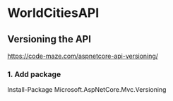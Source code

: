 # WorldCitiesAPI

## Versioning the API
https://code-maze.com/aspnetcore-api-versioning/

### 1. Add package
Install-Package Microsoft.AspNetCore.Mvc.Versioning